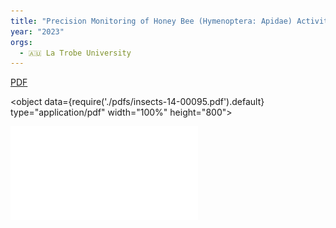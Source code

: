 ```yaml
---
title: "Precision Monitoring of Honey Bee (Hymenoptera: Apidae) Activity and Pollen Diversity during Pollination to EvaluateColony Health"
year: "2023"
orgs:
  - 🇦🇺 La Trobe University
---
```

[PDF](pdfs/insects-14-00095.pdf)

<object data={require('./pdfs/insects-14-00095.pdf').default} type="application/pdf" width="100%" height="800"></object>

![](pdfs/insects-14-00095.pdf)